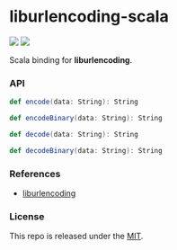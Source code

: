 # liburlencoding-scala

[![](https://img.shields.io/github/v/tag/thechampagne/liburlencoding-scala?label=version)](https://github.com/thechampagne/liburlencoding-scala/releases/latest) [![](https://img.shields.io/github/license/thechampagne/liburlencoding-scala)](https://github.com/thechampagne/liburlencoding-scala/blob/main/LICENSE)

Scala binding for **liburlencoding**.

### API

```scala
def encode(data: String): String

def encodeBinary(data: String): String

def decode(data: String): String

def decodeBinary(data: String): String
```

### References
 - [liburlencoding](https://github.com/thechampagne/liburlencoding)

### License

This repo is released under the [MIT](https://github.com/thechampagne/liburlencoding-scala/blob/main/LICENSE).
